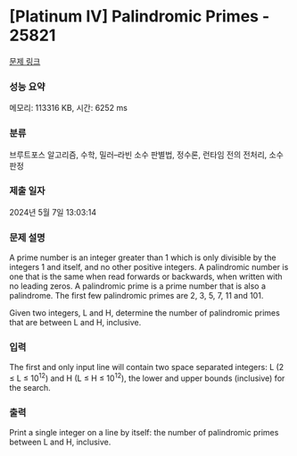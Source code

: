 # [Platinum IV] Palindromic Primes - 25821 

[문제 링크](https://www.acmicpc.net/problem/25821) 

### 성능 요약

메모리: 113316 KB, 시간: 6252 ms

### 분류

브루트포스 알고리즘, 수학, 밀러–라빈 소수 판별법, 정수론, 런타임 전의 전처리, 소수 판정

### 제출 일자

2024년 5월 7일 13:03:14

### 문제 설명

<p>A prime number is an integer greater than 1 which is only divisible by the integers 1 and itself, and no other positive integers. A palindromic number is one that is the same when read forwards or backwards, when written with no leading zeros. A palindromic prime is a prime number that is also a palindrome. The first few palindromic primes are 2, 3, 5, 7, 11 and 101.</p>

<p>Given two integers, L and H, determine the number of palindromic primes that are between L and H, inclusive.</p>

### 입력 

 <p>The first and only input line will contain two space separated integers: L (2 ≤ L ≤ 10<sup>12</sup>) and H (L ≤ H ≤ 10<sup>12</sup>), the lower and upper bounds (inclusive) for the search.</p>

### 출력 

 <p>Print a single integer on a line by itself: the number of palindromic primes between L and H, inclusive.</p>

